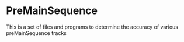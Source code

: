 # PreMainSequence
 This is a set of files and programs to determine the accuracy of various preMainSequence tracks

